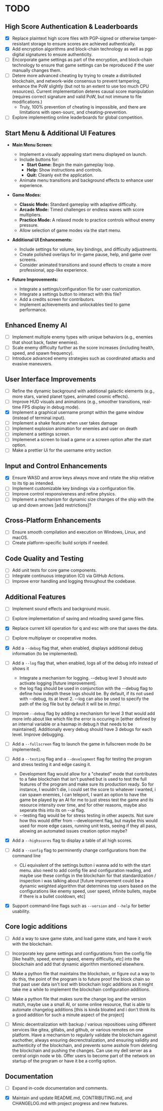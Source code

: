 # TODO

## High Score Authentication & Leaderboards

- [X] Replace plaintext high score files with PGP-signed or otherwise tamper-resistant storage to ensure scores are achieved authentically.
- [X] Add encryption algorithms and block-chain technology as well as pgp digital signatures to ensure authenticity.
- [ ] Encorporate game settings as part of the encryption, and block-chain technology to ensure that game settings can be reproduced if the user manually changes them.
- [ ] Detere more advanced cheating by trying to create a distributed blockchain, and network-wide consensus to prevent tampering, enhance the PoW slightly (but not to an extent to use too much CPU resources). Current implementation deteres causal score manipulation (requires correct signature and valid PoW, but not immune to file modifications.) 
    - Truly, 100% prevention of cheating is impossible, and there are limitations with open-sourc, and cheating-prevention.  
- [ ] Explore implementing online leaderboards for global competition.

## Start Menu & Additional UI Features

- **Main Menu Screen:**
  - Implement a visually appealing start menu displayed on launch.
  - Include buttons for:
    - **Start Game:** Begin the main gameplay loop.
    - **Help:** Show instructions and controls.
    - **Quit:** Cleanly exit the application.
  - Animate menu transitions and background effects to enhance user experience.

- **Game Modes:**
  - **Classic Mode:** Standard gameplay with adaptive difficulty.
  - **Arcade Mode:** Timed challenges or endless waves with score multipliers.
  - **Practice Mode:** A relaxed mode to practice controls without enemy pressure.
  - Allow selection of game modes via the start menu.

- **Additional UI Enhancements:**
  - Include settings for volume, key bindings, and difficulty adjustments.
  - Create polished overlays for in-game pause, help, and game over screens.
  - Consider animated transitions and sound effects to create a more professional, app-like experience.

- **Future Improvements:**
  - Integrate a settings/configuration file for user customization.
  - Integrate a settings button to interact with this file?
  - Add a credits screen for contributors.
  - Implement achievements and unlockables tied to game performance.


## Enhanced Enemy AI

- [ ] Implement multiple enemy types with unique behaviors (e.g., enemies that shoot back, faster enemies).
- [ ] Scale enemy difficulty further as the score increases (including health, speed, and spawn frequency).
- [ ] Introduce advanced enemy strategies such as coordinated attacks and evasive maneuvers.

## User Interface Improvements

- [ ] Refine the dynamic background with additional galactic elements (e.g., more stars, varied planet types, animated cosmic effects).
- [ ] Improve HUD visuals and animations (e.g., smoother transitions, real-time FPS display in debug mode).
- [X] Implement a graphical username prompt within the game window (instead of terminal input).
- [ ] Implement a shake feature when user takes damage
- [ ] Implement explosion animation for enemies and user on death
- [ ] implement a settings screen.
- [ ] Implemenet a screen to load a game or a screen option after the start option.
- [ ] Make a prettier Ui for the username entry section

## Input and Control Enhancements

- [X] Ensure WASD and arrow keys always move and rotate the ship relative to its tip as intended.
- [ ] Implement customizable key bindings via a configuration file.
- [ ] Improve control responsiveness and refine physics.
- [ ] Implement a mechanism for dynamic size changes of the ship with the up and down arrows [add restrictions]? 

## Cross-Platform Enhancements

- [ ] Ensure smooth compilation and execution on Windows, Linux, and macOS.
- [ ] Create platform-specific build scripts if needed.

## Code Quality and Testing

- [ ] Add unit tests for core game components.
- [ ] Integrate continuous integration (CI) via GitHub Actions.
- [ ] Improve error handling and logging throughout the codebase.

## Additional Features

- [ ] Implement sound effects and background music.
- [ ] Explore implementation of saving and reloading saved game files.
- [X] Replace current kill operation for q and esc with one that saves the data. 
- [ ] Explore multiplayer or cooperative modes.
- [X] Add a `--debug` flag that, when enabled, displays additional debug information (to be implemented).
- [ ] Add a `--log` flag that, when enabled, logs all of the debug info instead of shows it
    - Integrate a mechanism for logging. --debug level 3 should auto activate logging [future improvement]. 
    - the log flag should be used in conjunction with the --debug flag to define how indepth these logs should be. By default, if its not used with --debug, its at level 2. --log can also be used to specify the path of the log file but by default it will be in /tmp/. 
- [ ] Improve `--debug` flag by adding a mechanism for level 3 that would add more info about like which file the error is occuring in [either defined by an internal variable or a hasmap in debug.h that needs to be maintained]. Additionally every debug should have 3 debugs for each level. Improve debugging.
- [ ] Add a `--fullscreen` flag to launch the game in fullscreen mode (to be implemented).
- [ ] Add a `--testing` flag and a `--development` flag for testing the program and stress testing it and edge casing it.
    - Development flag would allow for a "cheated" mode that contributes to a fake blockchain that isn't pushed but is used to test the full features of the program and make sure its production ready. So for instance, I wouldn't die, i could set the score to whatever i wanted, i can spawn enemies, I can teleport, I want an option to have the game be played by an AI for me to just stress test the game and its resource intensity over time, and for other reasons, maybe also seperate this into its on --ai flag.  
    - --testing flag would be for stress testing in other aspects. Not sure how this would differ from --development flag, but maybe this would used for more edge cases, running unit tests, seeing if they all pass, allowing an automated issues creation option maybe?
- [X] Add a `--highscores` flag to display a table of all high scores.
- [ ] Add a `--config` flag to perminently change configurations from the command line
    - CLi equivalent of the settings button i wanna add to with the start menu. also need to add config file and configuration reading, and maybe use these configs in the blockchain for that standardization / inspection i was talking about [future improvement could be a dynamic weighted algorithm that determines top users based on the configurations like enemy speed, user speed, infinite bullets, maybe if there is a bullet cooldown, etc] 
- [X] Support command-line flags such as `--version` and `--help` for better usability.


## Core logic additions 

- [ ] Add a way to save game state, and load game state, and have it work with the blockchain.
- [ ] Incorporate key game settings and configurations from the config file [like health, speed, enemy speed, enemy difficulty, etc] into the blockchain and add that dynamic algorithm mentioned elsewhere.
- [ ] Make a python file that maintains the blockchain, or figure out a way to do this, the point of the program is to future proof the block chain so that past user data isn't lost with blockchain logic additions as it might take me a while to implement the blockchain configuration additions.
- [ ] Make a python file that makes sure the change log and the version match, maybe use a small AI, or some online resource, that is able to automate changelog additions [this is kinda bloated and i don't think its a good addition for such a minute aspect of the project]
- [ ] Mimic decentralization with backup / various repositioes using different services like gitea, gitlabs, and github, or various remotes on one platform. Have a mechanism to regularly validate the blockchain against eachother, always ensuring decrenctralization, and ensuring validity and authenticity of the blockchain, and prevents some asshole from deleting the blockchain and pushing the changes. Can use my dell server as a central origin node w bb. Offer users to become part of the network on startup of the program or have it be a config option. 



## Documentation

- [ ] Expand in-code documentation and comments.
- [X] Maintain and update README.md, CONTRIBUTING.md, and CHANGELOG.md with project progress and new features.

